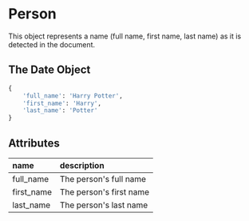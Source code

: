 # Person
This object represents a name (full name, first name, last name) as it is detected in
 the document.
 
## The Date Object

```python
{
    'full_name': 'Harry Potter', 
    'first_name': 'Harry',
    'last_name': 'Potter'
}
```

## Attributes

| name | description |
| :--- | :--- |
| full\_name | The person's full name |
| first\_name | The person's first name |
| last\_name | The person's last name |

